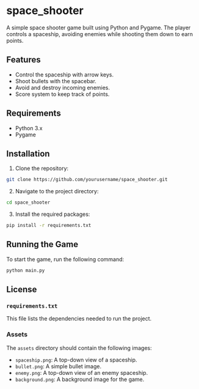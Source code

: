 # space_shooter

A simple space shooter game built using Python and Pygame. The player controls a spaceship, avoiding enemies while shooting them down to earn points.

## Features

- Control the spaceship with arrow keys.
- Shoot bullets with the spacebar.
- Avoid and destroy incoming enemies.
- Score system to keep track of points.

## Requirements

- Python 3.x
- Pygame

## Installation

1. Clone the repository:
  ```bash
  git clone https://github.com/yourusername/space_shooter.git
  ```

2. Navigate to the project directory:
  ```bash
  cd space_shooter
  ```

3. Install the required packages:
  ```bash
  pip install -r requirements.txt
  ```
## Running the Game
To start the game, run the following command:

  ```bash
  python main.py
  ```

## License

### `requirements.txt`
This file lists the dependencies needed to run the project.

### Assets
The `assets` directory should contain the following images:
- `spaceship.png`: A top-down view of a spaceship.
- `bullet.png`: A simple bullet image.
- `enemy.png`: A top-down view of an enemy spaceship.
- `background.png`: A background image for the game.

